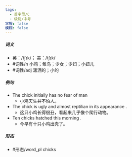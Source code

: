 ```yaml
---
tags:
  - 首字母/C
  - 级别/中考
掌握: false
模糊: false
---
```

##### 词义
- 英：/tʃɪk/； 美：/tʃɪk/
- #词性/n  小鸡；雏鸟；少女；少妇；小妞儿
- #词性/adj  潇洒的；小的
##### 例句
- The chick initially has no fear of man
	- 小鸡天生并不怕人。
- The chick is ugly and almost reptilian in its appearance .
	- 这只小鸡长得很丑，看起来几乎像个爬行动物。
- Ten chicks hatched this morning .
	- 今早有十只小鸡出壳了。
##### 形态
- #形态/word_pl chicks
